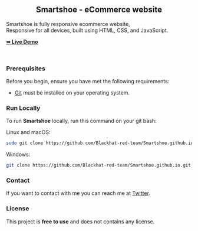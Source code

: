 


  <h2 align="center">Smartshoe - eCommerce website</h2>

  Smartshoe is fully responsive ecommerce website, <br />Responsive for all devices, built using HTML, CSS, and JavaScript.

  <a href="https://blackhat-red-team.github.io/Smartshoe.github.io/"><strong>➥ Live Demo</strong></a>

</div>

<br />



### Prerequisites

Before you begin, ensure you have met the following requirements:

* [Git](https://git-scm.com/downloads "Download Git") must be installed on your operating system.

### Run Locally

To run **Smartshoe** locally, run this command on your git bash:

Linux and macOS:

```bash
sudo git clone https://github.com/Blackhat-red-team/Smartshoe.github.io.git
```

Windows:

```bash
git clone https://github.com/Blackhat-red-team/Smartshoe.github.io.git
```

### Contact

If you want to contact with me you can reach me at [Twitter](https://www.twitter.com/).

### License

This project is **free to use** and does not contains any license.
